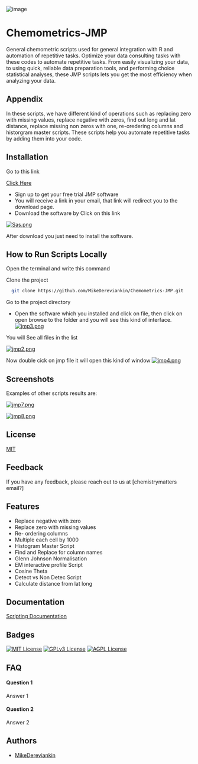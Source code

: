 ![image](https://user-images.githubusercontent.com/76882839/207978844-982539aa-734a-4723-99bc-7d5780eccb2f.png)

# Chemometrics-JMP

General chemometric scripts used for general integration with R and automation of repetitive tasks. Optimize your data consulting tasks with these codes to automate repetitive tasks. From easily visualizing your data, to using quick, reliable data preparation tools, and performing choice statistical analyses, these JMP scripts lets you get the most efficiency when analyzing your data.


## Appendix
 In these scripts, we have different kind of operations such as replacing zero with missing values, replace negative with zeros, find out long and lat distance, replace missing non zeros with one, re-oredering columns and historgram master scripts. These scripts help you automate repetitive tasks by adding them into your code. 

## Installation

Go to this link

[Click Here](https://www.jmp.com/en_in/offers/jmp-free-trial.html?utm_term=jmp&utm_campaign=(JMP)+APXJ+-+Tier+2+-+ENG+-+Search+-+Branded&utm_source=adwords&utm_medium=ppc&hsa_acc=9962611730&hsa_cam=16020222618&hsa_grp=133513712620&hsa_ad=578486767573&hsa_src=g&hsa_tgt=kwd-169702162&hsa_kw=jmp&hsa_mt=e&hsa_net=adwords&hsa_ver=3&gclid=Cj0KCQiAqOucBhDrARIsAPCQL1bRoWrS7FJnO_06hw4m5VRsUzy0fv4R9MMVMMzHUmAe6OjJXUC4EAYaAvCbEALw_wcB)



  * Sign up to get your free trial JMP software 
  * You will receive a link in your email, that link will redirect you to the download page.
* Download the software by Click on this link  

[![Sas.png](https://i.postimg.cc/tg2QnTNM/Sas.png)](https://postimg.cc/JyDd9RgN)

After download you just need to install the software.

    
## How to Run Scripts Locally
Open the terminal and write this command

Clone the project

```bash
  git clone https://github.com/MikeDereviankin/Chemometrics-JMP.git
```

Go to the project directory

* Open the software which you installed and click on file, then click on open browse to the folder and you will see this kind of interface.
[![jmp3.png](https://i.postimg.cc/VL6gBFPg/jmp3.png)](https://postimg.cc/kD0W7K4R)

 You will See all files in the list 

[![jmp2.png](https://i.postimg.cc/1R6sRDjW/jmp2.png)](https://postimg.cc/G9cZqTrY)

Now double cick on jmp file it will open this kind of window
[![jmp4.png](https://i.postimg.cc/x1q02BDm/jmp4.png)](https://postimg.cc/tsQ0dSgR)

## Screenshots
Examples of other scripts results are:

[![jmp7.png](https://i.postimg.cc/mg0h6Tzk/jmp7.png)](https://postimg.cc/QFJXFGqZ)

[![jmp8.png](https://i.postimg.cc/q7VMxQSC/jmp8.png)](https://postimg.cc/18BQ9099)


## License

[MIT](https://choosealicense.com/licenses/mit/)


## Feedback

If you have any feedback, please reach out to us at [chemistrymatters email?]


## Features

- Replace negative with zero
- Replace zero with missing values
- Re- ordering columns
- Multiple each cell by 1000
- Histogram Master Script
- Find and Replace for column names
- Glenn Johnson Normalisation
- EM interactive profile Script
- Cosine Theta
- Detect vs Non Detec Script
- Calculate distance from lat long


## Documentation

[Scripting Documentation](https://www.jmp.com/support/help/en/17.0/#page/jmp/introduction-to-writing-jsl-scripts.shtml#)


## Badges



[![MIT License](https://img.shields.io/badge/License-MIT-green.svg)](https://choosealicense.com/licenses/mit/)
[![GPLv3 License](https://img.shields.io/badge/License-GPL%20v3-yellow.svg)](https://opensource.org/licenses/)
[![AGPL License](https://img.shields.io/badge/license-AGPL-blue.svg)](http://www.gnu.org/licenses/agpl-3.0)


## FAQ

#### Question 1

Answer 1

#### Question 2

Answer 2


## Authors

- [MikeDereviankin](https://github.com/MikeDereviankin)

